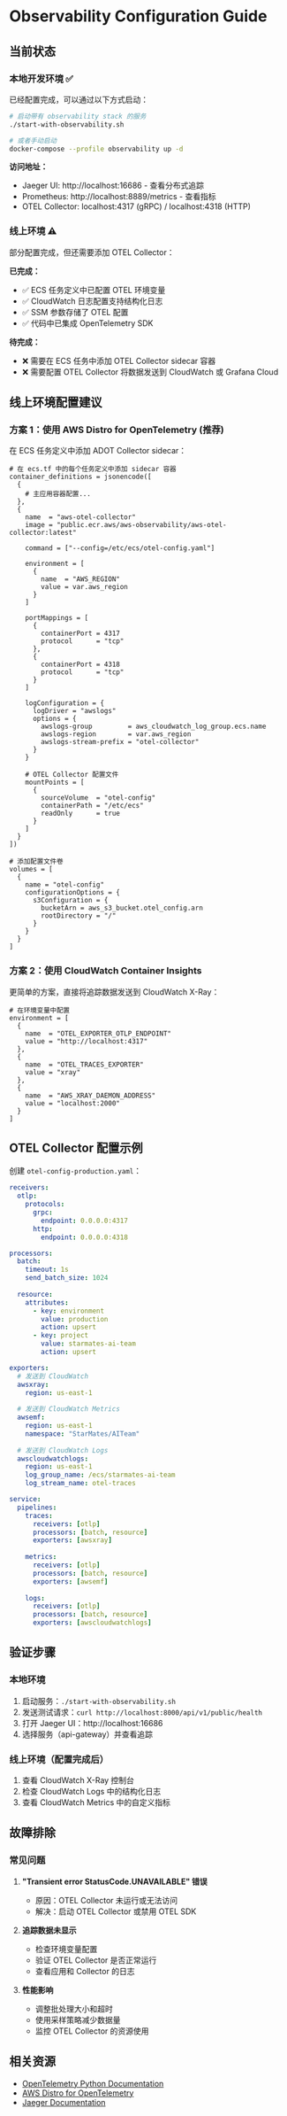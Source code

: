 # Observability Configuration Guide

## 当前状态

### 本地开发环境 ✅
已经配置完成，可以通过以下方式启动：

```bash
# 启动带有 observability stack 的服务
./start-with-observability.sh

# 或者手动启动
docker-compose --profile observability up -d
```

**访问地址：**
- Jaeger UI: http://localhost:16686 - 查看分布式追踪
- Prometheus: http://localhost:8889/metrics - 查看指标
- OTEL Collector: localhost:4317 (gRPC) / localhost:4318 (HTTP)

### 线上环境 ⚠️
部分配置完成，但还需要添加 OTEL Collector：

**已完成：**
- ✅ ECS 任务定义中已配置 OTEL 环境变量
- ✅ CloudWatch 日志配置支持结构化日志
- ✅ SSM 参数存储了 OTEL 配置
- ✅ 代码中已集成 OpenTelemetry SDK

**待完成：**
- ❌ 需要在 ECS 任务中添加 OTEL Collector sidecar 容器
- ❌ 需要配置 OTEL Collector 将数据发送到 CloudWatch 或 Grafana Cloud

## 线上环境配置建议

### 方案 1：使用 AWS Distro for OpenTelemetry (推荐)

在 ECS 任务定义中添加 ADOT Collector sidecar：

```hcl
# 在 ecs.tf 中的每个任务定义中添加 sidecar 容器
container_definitions = jsonencode([
  {
    # 主应用容器配置...
  },
  {
    name  = "aws-otel-collector"
    image = "public.ecr.aws/aws-observability/aws-otel-collector:latest"
    
    command = ["--config=/etc/ecs/otel-config.yaml"]
    
    environment = [
      {
        name  = "AWS_REGION"
        value = var.aws_region
      }
    ]
    
    portMappings = [
      {
        containerPort = 4317
        protocol      = "tcp"
      },
      {
        containerPort = 4318
        protocol      = "tcp"
      }
    ]
    
    logConfiguration = {
      logDriver = "awslogs"
      options = {
        awslogs-group         = aws_cloudwatch_log_group.ecs.name
        awslogs-region        = var.aws_region
        awslogs-stream-prefix = "otel-collector"
      }
    }
    
    # OTEL Collector 配置文件
    mountPoints = [
      {
        sourceVolume  = "otel-config"
        containerPath = "/etc/ecs"
        readOnly      = true
      }
    ]
  }
])

# 添加配置文件卷
volumes = [
  {
    name = "otel-config"
    configurationOptions = {
      s3Configuration = {
        bucketArn = aws_s3_bucket.otel_config.arn
        rootDirectory = "/"
      }
    }
  }
]
```

### 方案 2：使用 CloudWatch Container Insights

更简单的方案，直接将追踪数据发送到 CloudWatch X-Ray：

```hcl
# 在环境变量中配置
environment = [
  {
    name  = "OTEL_EXPORTER_OTLP_ENDPOINT"
    value = "http://localhost:4317"
  },
  {
    name  = "OTEL_TRACES_EXPORTER"
    value = "xray"
  },
  {
    name  = "AWS_XRAY_DAEMON_ADDRESS"
    value = "localhost:2000"
  }
]
```

## OTEL Collector 配置示例

创建 `otel-config-production.yaml`：

```yaml
receivers:
  otlp:
    protocols:
      grpc:
        endpoint: 0.0.0.0:4317
      http:
        endpoint: 0.0.0.0:4318

processors:
  batch:
    timeout: 1s
    send_batch_size: 1024
  
  resource:
    attributes:
      - key: environment
        value: production
        action: upsert
      - key: project
        value: starmates-ai-team
        action: upsert

exporters:
  # 发送到 CloudWatch
  awsxray:
    region: us-east-1
    
  # 发送到 CloudWatch Metrics
  awsemf:
    region: us-east-1
    namespace: "StarMates/AITeam"
    
  # 发送到 CloudWatch Logs
  awscloudwatchlogs:
    region: us-east-1
    log_group_name: /ecs/starmates-ai-team
    log_stream_name: otel-traces

service:
  pipelines:
    traces:
      receivers: [otlp]
      processors: [batch, resource]
      exporters: [awsxray]
    
    metrics:
      receivers: [otlp]
      processors: [batch, resource]
      exporters: [awsemf]
    
    logs:
      receivers: [otlp]
      processors: [batch, resource]
      exporters: [awscloudwatchlogs]
```

## 验证步骤

### 本地环境
1. 启动服务：`./start-with-observability.sh`
2. 发送测试请求：`curl http://localhost:8000/api/v1/public/health`
3. 打开 Jaeger UI：http://localhost:16686
4. 选择服务（api-gateway）并查看追踪

### 线上环境（配置完成后）
1. 查看 CloudWatch X-Ray 控制台
2. 检查 CloudWatch Logs 中的结构化日志
3. 查看 CloudWatch Metrics 中的自定义指标

## 故障排除

### 常见问题

1. **"Transient error StatusCode.UNAVAILABLE" 错误**
   - 原因：OTEL Collector 未运行或无法访问
   - 解决：启动 OTEL Collector 或禁用 OTEL SDK

2. **追踪数据未显示**
   - 检查环境变量配置
   - 验证 OTEL Collector 是否正常运行
   - 查看应用和 Collector 的日志

3. **性能影响**
   - 调整批处理大小和超时
   - 使用采样策略减少数据量
   - 监控 OTEL Collector 的资源使用

## 相关资源

- [OpenTelemetry Python Documentation](https://opentelemetry.io/docs/instrumentation/python/)
- [AWS Distro for OpenTelemetry](https://aws-otel.github.io/docs/)
- [Jaeger Documentation](https://www.jaegertracing.io/docs/)